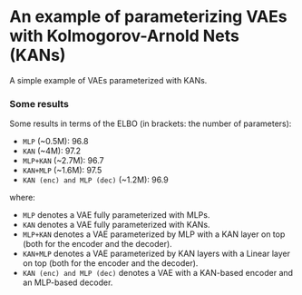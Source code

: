 # An example of parameterizing VAEs with Kolmogorov-Arnold Nets (KANs)
A simple example of VAEs parameterized with KANs.

### Some results
Some results in terms of the ELBO (in brackets: the number of parameters):
- `MLP` (~0.5M): 96.8
- `KAN` (~4M): 97.2
- `MLP+KAN` (~2.7M): 96.7
- `KAN+MLP` (~1.6M): 97.5
- `KAN (enc) and MLP (dec)` (~1.2M): 96.9

where:

- `MLP` denotes a VAE fully parameterized with MLPs.
- `KAN` denotes a VAE fully parameterized with KANs.
- `MLP+KAN` denotes a VAE parameterized by MLP with a KAN layer on top (both for the encoder and the decoder).
- `KAN+MLP` denotes a VAE parameterized by KAN layers with a Linear layer on top (both for the encoder and the decoder).
- `KAN (enc) and MLP (dec)` denotes a VAE with a KAN-based encoder and an MLP-based decoder.
